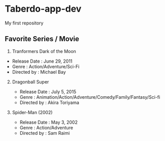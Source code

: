 # Taberdo-app-dev
My first repository

## Favorite Series / Movie

1. Tranformers Dark of the Moon
  - Release Date : June 29, 2011
  - Genre : Action/Adventure/Sci-Fi
  - Directed by : Michael Bay

2. Dragonball Super
   - Release Date : July 5, 2015
   - Genre : Animation/Action/Adventure/Comedy/Family/Fantasy/Sci-fi
   - Directed by : Akira Toriyama

3. Spider-Man (2002)
   - Release Date : May 3, 2002
   - Genre : Action/Adventure
   - Directed by : Sam Raimi
